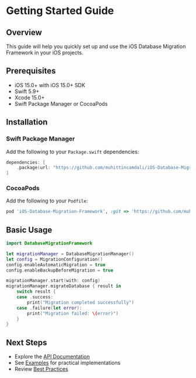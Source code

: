 # Getting Started Guide

## Overview

This guide will help you quickly set up and use the iOS Database Migration Framework in your iOS projects.

## Prerequisites

- iOS 15.0+ with iOS 15.0+ SDK
- Swift 5.9+
- Xcode 15.0+
- Swift Package Manager or CocoaPods

## Installation

### Swift Package Manager

Add the following to your `Package.swift` dependencies:

```swift
dependencies: [
    .package(url: "https://github.com/muhittincamdali/iOS-Database-Migration-Framework.git", from: "1.0.0")
]
```

### CocoaPods

Add the following to your `Podfile`:

```ruby
pod 'iOS-Database-Migration-Framework', :git => 'https://github.com/muhittincamdali/iOS-Database-Migration-Framework.git'
```

## Basic Usage

```swift
import DatabaseMigrationFramework

let migrationManager = DatabaseMigrationManager()
let config = MigrationConfiguration()
config.enableAutomaticMigration = true
config.enableBackupBeforeMigration = true

migrationManager.start(with: config)
migrationManager.migrateDatabase { result in
    switch result {
    case .success:
        print("Migration completed successfully")
    case .failure(let error):
        print("Migration failed: \(error)")
    }
}
```

## Next Steps

- Explore the [API Documentation](MigrationManagerAPI.md)
- See [Examples](../Examples/) for practical implementations
- Review [Best Practices](../Documentation/PerformanceGuide.md)
